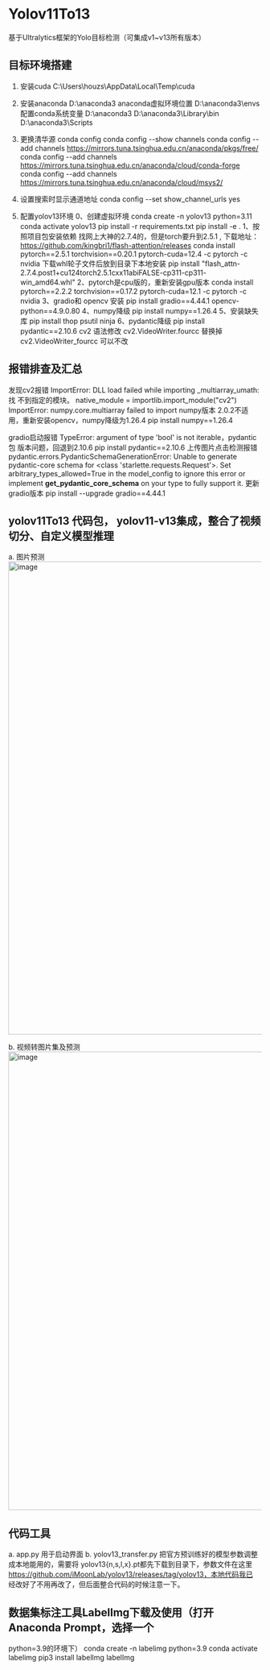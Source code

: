 # Yolov11To13
基于Ultralytics框架的Yolo目标检测（可集成v1~v13所有版本）
## 目标环境搭建
1. 安装cuda C:\Users\houzs\AppData\Local\Temp\cuda
2. 安装anaconda D:\anaconda3
anaconda虚拟环境位置 D:\anaconda3\envs
配置conda系统变量 D:\anaconda3 D:\anaconda3\Library\bin
D:\anaconda3\Scripts
3. 更换清华源
conda config
conda config --show channels
conda config --add channels
https://mirrors.tuna.tsinghua.edu.cn/anaconda/pkgs/free/
conda config --add channels
https://mirrors.tuna.tsinghua.edu.cn/anaconda/cloud/conda-forge
conda config --add channels
https://mirrors.tuna.tsinghua.edu.cn/anaconda/cloud/msys2/
4. 设置搜索时显⽰通道地址
conda config --set show_channel_urls yes

5. 配置yolov13环境
0、创建虚拟环境
conda create -n yolov13 python=3.11
conda activate yolov13
pip install -r requirements.txt
pip install -e .
1、按照项⽬包安装依赖
找⽹上⼤神的2.7.4的，但是torch要升到2.5.1 , 下载地址：
https://github.com/kingbri1/flash-attention/releases
conda install pytorch==2.5.1 torchvision==0.20.1 pytorch-cuda=12.4 -c
pytorch -c nvidia
下载whl轮⼦⽂件后放到⽬录下本地安装
pip install "flash_attn-2.7.4.post1+cu124torch2.5.1cxx11abiFALSE-cp311-cp311-
win_amd64.whl"
2、pytorch是cpu版的，重新安装gpu版本
conda install pytorch==2.2.2 torchvision==0.17.2 pytorch-cuda=12.1 -c pytorch
-c nvidia
3、gradio和 opencv 安装
pip install gradio==4.44.1 opencv-python==4.9.0.80
4、numpy降级
pip install numpy==1.26.4
5、安装缺失库
pip install thop psutil ninja
6、pydantic降级
pip install pydantic==2.10.6
cv2 语法修改 cv2.VideoWriter.fourcc 替换掉 cv2.VideoWriter_fourcc 可以不改

## 报错排查及汇总
发现cv2报错 ImportError: DLL load failed while importing _multiarray_umath: 找
不到指定的模块。 native_module = importlib.import_module("cv2")
ImportError: numpy.core.multiarray failed to import
numpy版本 2.0.2不适⽤，重新安装opencv，numpy降级为1.26.4
pip install numpy==1.26.4

gradio启动报错 TypeError: argument of type 'bool' is not iterable，pydantic包
版本问题，回退到2.10.6
pip install pydantic==2.10.6
上传图⽚点击检测报错 pydantic.errors.PydanticSchemaGenerationError: Unable
to generate pydantic-core schema for <class 'starlette.requests.Request'>.
Set arbitrary_types_allowed=True in the model_config to ignore this error or implement
__get_pydantic_core_schema__ on your type to fully support it.
更新 gradio版本
pip install --upgrade gradio==4.44.1


## yolov11To13 代码包， yolov11-v13集成，整合了视频切分、⾃定义模型推理
a. 图⽚预测
<img width="1814" height="939" alt="image" src="https://github.com/user-attachments/assets/cf94c065-88ba-405f-ac88-d2b8c5fe68ba" />

b. 视频转图⽚集及预测
<img width="1386" height="910" alt="image" src="https://github.com/user-attachments/assets/b96f314d-7937-41d8-a8ab-3b5a8d16220f" />

## 代码⼯具
a. app.py ⽤于启动界⾯
b. yolov13_transfer.py 把官⽅预训练好的模型参数调整成本地能⽤的，需要将
yolov13{n,s,l,x}.pt都先下载到⽬录下，参数⽂件在这⾥
https://github.com/iMoonLab/yolov13/releases/tag/yolov13，本地代码我已
经改好了不⽤再改了，但后⾯整合代码的时候注意⼀下。

## 数据集标注⼯具LabelImg下载及使⽤（打开Anaconda Prompt，选择⼀个
python=3.9的环境下）
conda create -n labelimg python=3.9
conda activate labelimg
pip3 install labelImg
labelImg
